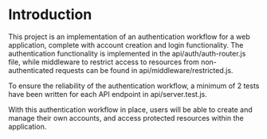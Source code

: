 # Introduction

This project is an implementation of an authentication workflow for a web application, complete with account creation and login functionality. The authentication functionality is implemented in the api/auth/auth-router.js file, while middleware to restrict access to resources from non-authenticated requests can be found in api/middleware/restricted.js.

To ensure the reliability of the authentication workflow, a minimum of 2 tests have been written for each API endpoint in api/server.test.js.

With this authentication workflow in place, users will be able to create and manage their own accounts, and access protected resources within the application.
